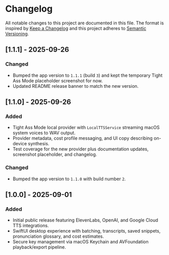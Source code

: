 # Changelog

All notable changes to this project are documented in this file. The format is inspired by [Keep a Changelog](https://keepachangelog.com/en/1.1.0/) and this project adheres to [Semantic Versioning](https://semver.org/).

## [1.1.1] - 2025-09-26
### Changed
- Bumped the app version to `1.1.1` (build `3`) and kept the temporary Tight Ass Mode placeholder screenshot for now.
- Updated README release banner to match the new version.

## [1.1.0] - 2025-09-26
### Added
- Tight Ass Mode local provider with `LocalTTSService` streaming macOS system voices to WAV output.
- Provider metadata, cost profile messaging, and UI copy describing on-device synthesis.
- Test coverage for the new provider plus documentation updates, screenshot placeholder, and changelog.

### Changed
- Bumped the app version to `1.1.0` with build number `2`.

## [1.0.0] - 2025-09-01
### Added
- Initial public release featuring ElevenLabs, OpenAI, and Google Cloud TTS integrations.
- SwiftUI desktop experience with batching, transcripts, saved snippets, pronunciation glossary, and cost estimates.
- Secure key management via macOS Keychain and AVFoundation playback/export pipeline.
